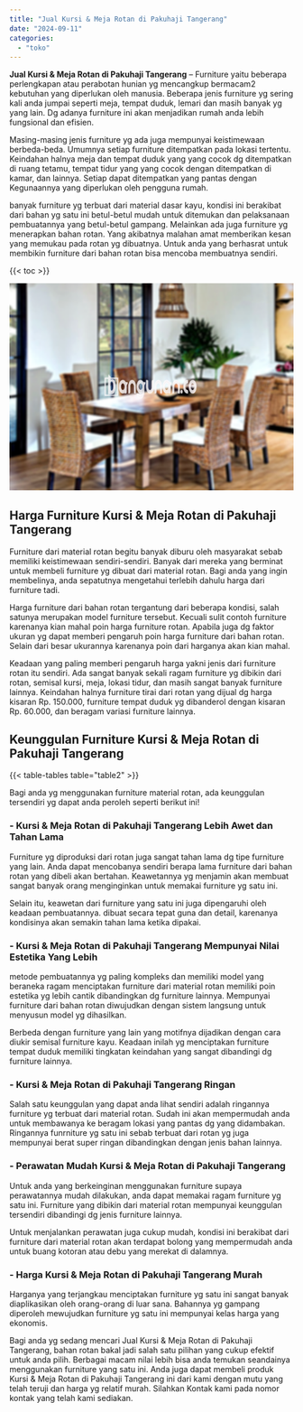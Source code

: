 ```yaml
---
title: "Jual Kursi & Meja Rotan di Pakuhaji Tangerang"
date: "2024-09-11"
categories: 
  - "toko"
---
```


**Jual Kursi & Meja Rotan di Pakuhaji Tangerang** – Furniture yaitu beberapa perlengkapan atau perabotan hunian yg mencangkup bermacam2 kebutuhan yang diperlukan oleh manusia. Beberapa jenis furniture yg sering kali anda jumpai seperti meja, tempat duduk, lemari dan masih banyak yg yang lain. Dg adanya furniture ini akan menjadikan rumah anda lebih fungsional dan efisien.

Masing-masing jenis furniture yg ada juga mempunyai keistimewaan berbeda-beda. Umumnya setiap furniture ditempatkan pada lokasi tertentu. Keindahan halnya meja dan tempat duduk yang yang cocok dg ditempatkan di ruang tetamu, tempat tidur yang yang cocok dengan ditempatkan di kamar, dan lainnya. Setiap dapat ditempatkan yang pantas dengan Kegunaannya yang diperlukan oleh pengguna rumah.

banyak furniture yg terbuat dari material dasar kayu, kondisi ini berakibat dari bahan yg satu ini betul-betul mudah untuk ditemukan dan pelaksanaan pembuatannya yang betul-betul gampang. Melainkan ada juga furniture yg menerapkan bahan rotan. Yang akibatnya malahan amat memberikan kesan yang memukau pada rotan yg dibuatnya. Untuk anda yang berhasrat untuk membikin furniture dari bahan rotan bisa mencoba membuatnya sendiri.

{{< toc >}}

![Jual Kursi & Meja Rotan di Pakuhaji Tangerang](/images/kursi-meja-rotan-murah21.png)

## Harga Furniture Kursi & Meja Rotan di Pakuhaji Tangerang

Furniture dari material rotan begitu banyak diburu oleh masyarakat sebab memiliki keistimewaan sendiri-sendiri. Banyak dari mereka yang berminat untuk membeli furniture yg dibuat dari material rotan. Bagi anda yang ingin membelinya, anda sepatutnya mengetahui terlebih dahulu harga dari furniture tadi.

Harga furniture dari bahan rotan tergantung dari beberapa kondisi, salah satunya merupakan model furniture tersebut. Kecuali sulit contoh furniture karenanya kian mahal poin harga furniture rotan. Apabila juga dg faktor ukuran yg dapat memberi pengaruh poin harga furniture dari bahan rotan. Selain dari besar ukurannya karenanya poin dari harganya akan kian mahal.

Keadaan yang paling memberi pengaruh harga yakni jenis dari furniture rotan itu sendiri. Ada sangat banyak sekali ragam furniture yg dibikin dari rotan, semisal kursi, meja, lokasi tidur, dan masih sangat banyak furniture lainnya. Keindahan halnya furniture tirai dari rotan yang dijual dg harga kisaran Rp. 150.000, furniture tempat duduk yg dibanderol dengan kisaran Rp. 60.000, dan beragam variasi furniture lainnya.

## Keunggulan Furniture Kursi & Meja Rotan di Pakuhaji Tangerang

{{< table-tables table="table2" >}}

Bagi anda yg menggunakan furniture material rotan, ada keunggulan tersendiri yg dapat anda peroleh seperti berikut ini!

### \- Kursi & Meja Rotan di Pakuhaji Tangerang Lebih Awet dan Tahan Lama

Furniture yg diproduksi dari rotan juga sangat tahan lama dg tipe furniture yang lain. Anda dapat mencobanya sendiri berapa lama furniture dari bahan rotan yang dibeli akan bertahan. Keawetannya yg menjamin akan membuat sangat banyak orang menginginkan untuk memakai furniture yg satu ini.

Selain itu, keawetan dari furniture yang satu ini juga dipengaruhi oleh keadaan pembuatannya. dibuat secara tepat guna dan detail, karenanya kondisinya akan semakin tahan lama ketika dipakai.

### \- Kursi & Meja Rotan di Pakuhaji Tangerang Mempunyai Nilai Estetika Yang Lebih

metode pembuatannya yg paling kompleks dan memiliki model yang beraneka ragam menciptakan furniture dari material rotan memiliki poin estetika yg lebih cantik dibandingkan dg furniture lainnya. Mempunyai furniture dari bahan rotan diwujudkan dengan sistem langsung untuk menyusun model yg dihasilkan.

Berbeda dengan furniture yang lain yang motifnya dijadikan dengan cara diukir semisal furniture kayu. Keadaan inilah yg menciptakan furniture tempat duduk memiliki tingkatan keindahan yang sangat dibandingi dg furniture lainnya.

### \- Kursi & Meja Rotan di Pakuhaji Tangerang Ringan

Salah satu keunggulan yang dapat anda lihat sendiri adalah ringannya furniture yg terbuat dari material rotan. Sudah ini akan mempermudah anda untuk membawanya ke beragam lokasi yang pantas dg yang didambakan. Ringannya funrniture yg satu ini sebab terbuat dari rotan yg juga mempunyai berat super ringan dibandingkan dengan jenis bahan lainnya.

### \- Perawatan Mudah Kursi & Meja Rotan di Pakuhaji Tangerang

Untuk anda yang berkeinginan menggunakan furniture supaya perawatannya mudah dilakukan, anda dapat memakai ragam furniture yg satu ini. Furniture yang dibikin dari material rotan mempunyai keunggulan tersendiri dibandingi dg jenis furniture lainnya.

Untuk menjalankan perawatan juga cukup mudah, kondisi ini berakibat dari furniture dari material rotan akan terdapat bolong yang mempermudah anda untuk buang kotoran atau debu yang merekat di dalamnya.

### \- Harga Kursi & Meja Rotan di Pakuhaji Tangerang Murah

Harganya yang terjangkau menciptakan furniture yg satu ini sangat banyak diaplikasikan oleh orang-orang di luar sana. Bahannya yg gampang diperoleh mewujudkan furniture yg satu ini mempunyai kelas harga yang ekonomis.

Bagi anda yg sedang mencari Jual Kursi & Meja Rotan di Pakuhaji Tangerang, bahan rotan bakal jadi salah satu pilihan yang cukup efektif untuk anda pilih. Berbagai macam nilai lebih bisa anda temukan seandainya menggunakan furniture yang satu ini. Anda juga dapat membeli produk Kursi & Meja Rotan di Pakuhaji Tangerang ini dari kami dengan mutu yang telah teruji dan harga yg relatif murah. Silahkan Kontak kami pada nomor kontak yang telah kami sediakan.
